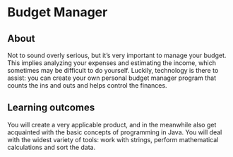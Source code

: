 # Budget Manager
## About
Not to sound overly serious, but it’s very important to manage your budget. This implies analyzing your expenses and estimating the income, which sometimes may be difficult to do yourself. Luckily, technology is there to assist: you can create your own personal budget manager program that counts the ins and outs and helps control the finances.
## Learning outcomes
You will create a very applicable product, and in the meanwhile also get acquainted with the basic concepts of programming in Java. You will deal with the widest variety of tools: work with strings, perform mathematical calculations and sort the data.
